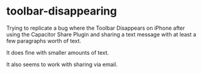 # toolbar-disappearing

Trying to replicate a bug where the Toolbar Disappears on iPhone
after using the Capacitor Share Plugin and sharing a text message
with at least a few paragraphs worth of text.

It does fine with smaller amounts of text.

It also seems to work with sharing via email.

